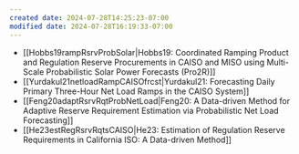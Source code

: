 ```yaml
---
created date: 2024-07-28T14:25:23-07:00
modified date: 2024-07-28T16:19:33-07:00
---
```

- [[Hobbs19rampRsrvProbSolar|Hobbs19: Coordinated Ramping Product and Regulation Reserve  Procurements in CAISO and MISO using  Multi-Scale Probabilistic Solar Power Forecasts (Pro2R)]] 
- [[Yurdakul21netloadRampCAISOfrcst|Yurdakul21: Forecasting Daily Primary Three-Hour Net Load Ramps in the CAISO System]] 
- [[Feng20adaptRsrvRqtProbNetLoad|Feng20: A Data-driven Method for Adaptive Reserve Requirement Estimation via Probabilistic Net Load Forecasting]] 
- [[He23estRegRsrvRqtsCAISO|He23: Estimation of Regulation Reserve Requirements in California ISO: A Data-driven Method]] 



